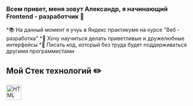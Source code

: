 ### Всем привет, меня зовут Александр, я начинающий Frontend - разработчик 👋

*📚 На данный момент я учуь в Яндекс практикуме на курсе "Веб - разработка"
*👷 Хочу научиться делать приветливые и дружелюбные интерфейсы
*👯 Писать код, который без труда будет поддерживаться другими программистами
  
  ## Мой Стек технологий ✏️
  <p>
  <img src="https://cdn.icon-icons.com/icons2/2415/PNG/512/html_original_wordmark_logo_icon_146478.png" alt="HTML" height="40">
<!--
**AlexLeibch/AlexLeibch** is a ✨ _special_ ✨ repository because its `README.md` (this file) appears on your GitHub profile.

Here are some ideas to get you started:

- 🔭 I’m currently working on ...
- 🌱 I’m currently learning ...
- 👯 I’m looking to collaborate on ...
- 🤔 I’m looking for help with ...
- 💬 Ask me about ...
- 📫 How to reach me: ...
- 😄 Pronouns: ...
- ⚡ Fun fact: ...
-->
